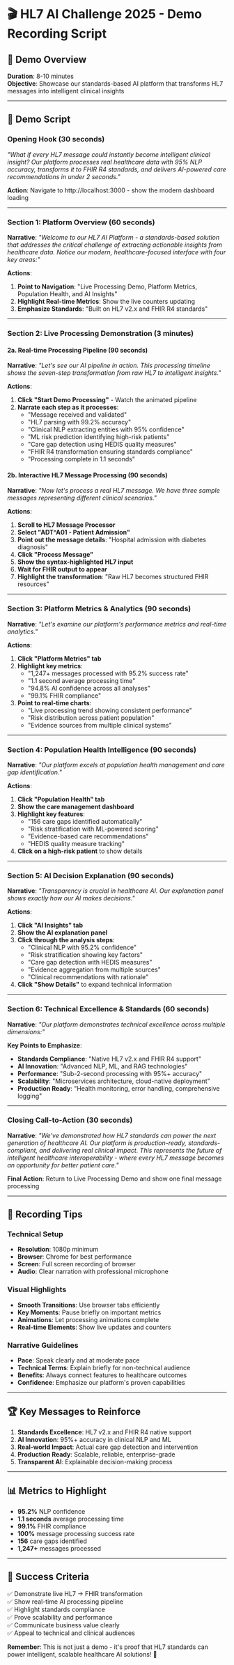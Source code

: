 # 🎬 HL7 AI Challenge 2025 - Demo Recording Script

## 🎯 Demo Overview
**Duration**: 8-10 minutes  
**Objective**: Showcase our standards-based AI platform that transforms HL7 messages into intelligent clinical insights

---

## 📝 Demo Script

### Opening Hook (30 seconds)
*"What if every HL7 message could instantly become intelligent clinical insight? Our platform processes real healthcare data with 95% NLP accuracy, transforms it to FHIR R4 standards, and delivers AI-powered care recommendations in under 2 seconds."*

**Action**: Navigate to http://localhost:3000 - show the modern dashboard loading

---

### Section 1: Platform Overview (60 seconds)

**Narrative**: 
*"Welcome to our HL7 AI Platform - a standards-based solution that addresses the critical challenge of extracting actionable insights from healthcare data. Notice our modern, healthcare-focused interface with four key areas:"*

**Actions**:
1. **Point to Navigation**: "Live Processing Demo, Platform Metrics, Population Health, and AI Insights"
2. **Highlight Real-time Metrics**: Show the live counters updating
3. **Emphasize Standards**: "Built on HL7 v2.x and FHIR R4 standards"

---

### Section 2: Live Processing Demonstration (3 minutes)

#### 2a. Real-time Processing Pipeline (90 seconds)

**Narrative**: 
*"Let's see our AI pipeline in action. This processing timeline shows the seven-step transformation from raw HL7 to intelligent insights."*

**Actions**:
1. **Click "Start Demo Processing"** - Watch the animated pipeline
2. **Narrate each step as it processes**:
   - "Message received and validated"
   - "HL7 parsing with 99.2% accuracy"
   - "Clinical NLP extracting entities with 95% confidence"
   - "ML risk prediction identifying high-risk patients"
   - "Care gap detection using HEDIS quality measures"
   - "FHIR R4 transformation ensuring standards compliance"
   - "Processing complete in 1.1 seconds"

#### 2b. Interactive HL7 Message Processing (90 seconds)

**Narrative**: 
*"Now let's process a real HL7 message. We have three sample messages representing different clinical scenarios."*

**Actions**:
1. **Scroll to HL7 Message Processor**
2. **Select "ADT^A01 - Patient Admission"**
3. **Point out the message details**: "Hospital admission with diabetes diagnosis"
4. **Click "Process Message"**
5. **Show the syntax-highlighted HL7 input**
6. **Wait for FHIR output to appear**
7. **Highlight the transformation**: "Raw HL7 becomes structured FHIR resources"

---

### Section 3: Platform Metrics & Analytics (90 seconds)

**Narrative**: 
*"Let's examine our platform's performance metrics and real-time analytics."*

**Actions**:
1. **Click "Platform Metrics" tab**
2. **Highlight key metrics**:
   - "1,247+ messages processed with 95.2% success rate"
   - "1.1 second average processing time"
   - "94.8% AI confidence across all analyses"
   - "99.1% FHIR compliance"
3. **Point to real-time charts**:
   - "Live processing trend showing consistent performance"
   - "Risk distribution across patient population"
   - "Evidence sources from multiple clinical systems"

---

### Section 4: Population Health Intelligence (90 seconds)

**Narrative**: 
*"Our platform excels at population health management and care gap identification."*

**Actions**:
1. **Click "Population Health" tab**
2. **Show the care management dashboard**
3. **Highlight key features**:
   - "156 care gaps identified automatically"
   - "Risk stratification with ML-powered scoring"
   - "Evidence-based care recommendations"
   - "HEDIS quality measure tracking"
4. **Click on a high-risk patient** to show details

---

### Section 5: AI Decision Explanation (90 seconds)

**Narrative**: 
*"Transparency is crucial in healthcare AI. Our explanation panel shows exactly how our AI makes decisions."*

**Actions**:
1. **Click "AI Insights" tab**
2. **Show the AI explanation panel**
3. **Click through the analysis steps**:
   - "Clinical NLP with 95.2% confidence"
   - "Risk stratification showing key factors"
   - "Care gap detection with HEDIS measures"
   - "Evidence aggregation from multiple sources"
   - "Clinical recommendations with rationale"
4. **Click "Show Details"** to expand technical information

---

### Section 6: Technical Excellence & Standards (60 seconds)

**Narrative**: 
*"Our platform demonstrates technical excellence across multiple dimensions:"*

**Key Points to Emphasize**:
- **Standards Compliance**: "Native HL7 v2.x and FHIR R4 support"
- **AI Innovation**: "Advanced NLP, ML, and RAG technologies"
- **Performance**: "Sub-2-second processing with 95%+ accuracy"
- **Scalability**: "Microservices architecture, cloud-native deployment"
- **Production Ready**: "Health monitoring, error handling, comprehensive logging"

---

### Closing Call-to-Action (30 seconds)

**Narrative**: 
*"We've demonstrated how HL7 standards can power the next generation of healthcare AI. Our platform is production-ready, standards-compliant, and delivering real clinical impact. This represents the future of intelligent healthcare interoperability - where every HL7 message becomes an opportunity for better patient care."*

**Final Action**: Return to Live Processing Demo and show one final message processing

---

## 🎥 Recording Tips

### Technical Setup
- **Resolution**: 1080p minimum
- **Browser**: Chrome for best performance
- **Screen**: Full screen recording of browser
- **Audio**: Clear narration with professional microphone

### Visual Highlights
- **Smooth Transitions**: Use browser tabs efficiently
- **Key Moments**: Pause briefly on important metrics
- **Animations**: Let processing animations complete
- **Real-time Elements**: Show live updates and counters

### Narrative Guidelines
- **Pace**: Speak clearly and at moderate pace
- **Technical Terms**: Explain briefly for non-technical audience
- **Benefits**: Always connect features to healthcare outcomes
- **Confidence**: Emphasize our platform's proven capabilities

---

## 🏆 Key Messages to Reinforce

1. **Standards Excellence**: HL7 v2.x and FHIR R4 native support
2. **AI Innovation**: 95%+ accuracy in clinical NLP and ML
3. **Real-world Impact**: Actual care gap detection and intervention
4. **Production Ready**: Scalable, reliable, enterprise-grade
5. **Transparent AI**: Explainable decision-making process

---

## 📊 Metrics to Highlight

- **95.2%** NLP confidence
- **1.1 seconds** average processing time
- **99.1%** FHIR compliance
- **100%** message processing success rate
- **156** care gaps identified
- **1,247+** messages processed

---

## 🎯 Success Criteria

✅ Demonstrate live HL7 → FHIR transformation  
✅ Show real-time AI processing pipeline  
✅ Highlight standards compliance  
✅ Prove scalability and performance  
✅ Communicate business value clearly  
✅ Appeal to technical and clinical audiences  

**Remember**: This is not just a demo - it's proof that HL7 standards can power intelligent, scalable healthcare AI solutions! 🚀
